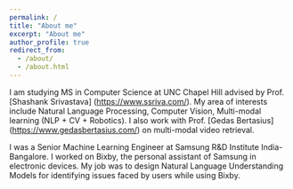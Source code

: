 ```yaml
---
permalink: /
title: "About me"
excerpt: "About me"
author_profile: true
redirect_from: 
  - /about/
  - /about.html
---
```


I am studying MS in Computer Science at UNC Chapel Hill advised by Prof. [Shashank Srivastava] (https://www.ssriva.com/). My area of interests include Natural Language Processing, Computer Vision, Multi-modal learning (NLP + CV + Robotics). I also work with Prof. [Gedas Bertasius] (https://www.gedasbertasius.com/) on multi-modal video retrieval.

I was a Senior Machine Learning Engineer at Samsung R&D Institute India-Bangalore. I worked on Bixby, the personal assistant of Samsung in electronic devices. My job was to design Natural Language Understanding Models for identifying issues faced by users while using Bixby.
